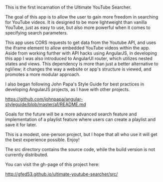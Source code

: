 This is the first incarnation of the Ultimate YouTube Searcher. 

The goal of this app is to allow the user to gain more freedom in searching for YouTube videos. It is designed to be more lightweight than vanilla YouTube, just as easy to use, but also more powerful when it comes to specifying search parameters.

This app uses CORS requests to get data from the Youtube API, and uses the iframe element to allow embedded YouTube videos within the app. Aside from working further with API hacks using AngularJS, in developing this app I was also introduced to AngularUI router, which utilizes nested states and views. This dependency is more than just a better alternative to ngView; it changes the way a website or app's structure is viewed, and promotes a more modular approach.

I also began following John Papa's Style Guide for best practices in developing AngularJS projects, as I have with other projects.

https://github.com/johnpapa/angular-styleguide/blob/master/a1/README.md

Goals for the future will be a more advanced search feature and implementation of a playlist feature where users can create a playlist and save it for later.

This is a modest, one-person project, but I hope that all who use it will get the best experience possible. Enjoy!


The src directory contains the source code, while the build version is not currently distributed.

You can visit the gh-page of this project here:

http://gfed53.github.io/ultimate-youtube-searcher/src/